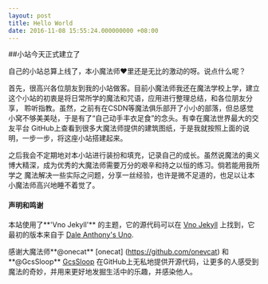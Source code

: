 ```yaml
---
layout: post
title: Hello World
date: 2016-11-08 15:55:24.000000000 +08:00
---
```


##小站今天正式建立了

自己的小站总算上线了，本小魔法师❤里还是无比的激动的呀。说点什么呢？

首先，很高兴各位朋友到我的小站做客。目前小魔法师我还在魔法学校上学，建立这个小站的初衷是将日常所学的魔法和咒语，应用进行整理总结，和各位朋友分享，
聆听指教。虽然，之前有在CSDN等魔法俱乐部开了小小的部落，但总感觉小窝不够美美哒，于是有了“自己动手丰衣足食”的念头。有幸在魔法世界最大的交友平台
GitHub上查看到很多大魔法师提供的建筑图纸，于是我就按照上面的说明，一步一步，将这座小站搭建起来。

之后我会不定期地对本小站进行装扮和填充，记录自己的成长。虽然说魔法的奥义博大精深，成为优秀的大魔法师需要万分的艰辛和持之以恒的练习。倘若能用我所学之
魔法解决一些实际之问题，分享一丝经验，也许是微不足道的，也足以让本小魔法师高兴地睡不着觉了。

#### 声明和鸣谢

本站使用了**'Vno Jekyll'** 的主题，它的源代码可以在 [Vno Jekyll](https://github.com/onevcat/vno-jekyll) 上找到，它最初的版本来自于 [Dale Anthony's Uno](https://github.com/daleanthony/uno).

感谢大魔法师**@onecat** [onecat] (https://github.com/onevcat) 和**@GcsSloop** [GcsSloop](https://github.com/GcsSloop) 在GitHub上无私地提供开源代码，让更多的人感受到魔法的奇妙，并用来更好地发掘生活中的乐趣，并感染他人。

